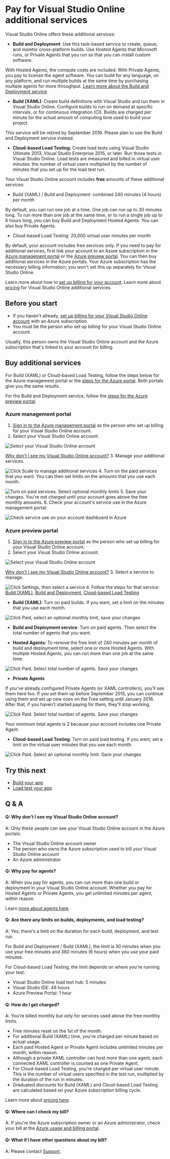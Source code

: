 <properties
	pageTitle="Pay for Visual Studio Online additional services"
  description="Pay for Visual Studio Online additional services"
  services="visual-studio-online"
  documentationCenter = ""
  authors="terryaustin"
  manager="terryaustin"
  editor="terryaustin" /> 

# Pay for Visual Studio Online additional services


Visual Studio Online offers these additional services:


- **Build and Deployment**: Use this task-based service to create, queue, 
and monitor cross-platform builds. Use Hosted Agents that Microsoft runs, 
or Private Agents that you run so that you can install custom software.



With Hosted Agents, the compute costs are included. With Private Agents, 
you pay to license the agent software. You can build for any language, 
on any platform, and run multiple builds at the same time by purchasing
multiple agents for more throughput. 
[Learn more about the Build and Deployment service](https://www.visualstudio.com/products/build-pricing-vs)
- **Build (XAML)**: Create build definitions with Visual Studio
and run them in Visual Studio Online. Configure builds to run on demand 
at specific intervals, or for continuous integration (CI). Builds are
charged per minute for the actual amount of computing time used to
build your project.



This service will be retired by September 2016. Please plan
to use the Build and Deployment service instead.
- **Cloud-based Load Testing**: Create load tests using Visual Studio Ultimate 2013, 
Visual Studio Enterprise 2015, or later. Run those tests in Visual Studio Online. 
Load tests are measured and billed in virtual user minutes: the number of virtual users 
multiplied by the number of minutes that you set up for the load test run.


Your Visual Studio Online account includes **free** amounts of these additional services:


- Build (XAML) / Build and Deployment: combined 240 minutes (4 hours) per month



By default, you can run one job at a time. One job can run up to 30 minutes long. 
To run more than one job at the same time, or to run a single job up to 6 hours long, 
you can buy Build and Deployment Hosted Agents. You can also buy Private Agents.
- Cloud-based Load Testing: 20,000 virtual user minutes per month


By default, your account includes free services only. 
If you need to pay for additional services, first link your account 
to an Azure subscription in the
[Azure management portal](https://manage.windowsazure.com/) 
or the [Azure preview portal](https://portal.azure.com). 
You can then buy additional services in the Azure portals. 
Your Azure subscription has the necessary billing information; 
you won't set this up separately for Visual Studio Online.



Learn more about how to
[set up billing for your account](set-up-billing-for-your-account-vs.md). Learn more about 
[pricing](https://www.visualstudio.com/pricing/visual-studio-online-pricing-vs)
for Visual Studio Online additional services.


## Before you start

- If you haven't already, 
[set up billing for your Visual Studio Online account](set-up-billing-for-your-account-vs.md) 
with an Azure subscription.
- You must be the person who set up billing for your Visual Studio Online account.



Usually, this person owns the Visual Studio Online account and the Azure subscription
that's linked to your account for billing.

## Buy additional services


For Build (XAML) or Cloud-based Load Testing, 
follow the steps below for the Azure management portal 
or the [steps for the Azure portal](get-more-build-or-load-testing-vs.md#AzurePortal).
Both portals give you the same results.



For the Build and Deployment service, 
follow the [steps for the Azure preview portal](get-more-build-or-load-testing-vs.md#AzurePortal).


### Azure management portal

1. [Sign in to the Azure management portal](https://manage.windowsazure.com/) 
as the person who set up billing for your Visual Studio Online account.
2. Select your Visual Studio Online account.



![Select your Visual Studio Online account](./media/get-more-build-or-load-testing-vs/AzureChooseLinkedAccount.png)



[Why don't I see my Visual Studio Online account?](get-more-build-or-load-testing-vs.md#WhyNoVSOAccount)
3. Manage your additional services.



![Click Scale to manage additional services](./media/get-more-build-or-load-testing-vs/AzureScaleLicensesResources.png)
4. Turn on the paid services that you want. 
You can then set limits on the amounts that you use each month.



![Turn on paid services. Select optional monthly limits](./media/get-more-build-or-load-testing-vs/AzureManageResources.png)
5. Save your changes. You're not charged until your account 
goes above the free monthly amounts.
6. Check your account's service use in the Azure management portal:



![Check service use on your account dashboard in Azure](./media/get-more-build-or-load-testing-vs/AzureDashboard.png)





### Azure preview portal

1. [Sign in to the Azure preview portal](https://portal.azure.com/) 
as the person who set up billing for your Visual Studio Online account.
2. Select your Visual Studio Online account.



![Select your Visual Studio Online account](./media/get-more-build-or-load-testing-vs/AP_VSO_SelectLinkedAccount.png)



[Why don't I see my Visual Studio Online account?](get-more-build-or-load-testing-vs.md#WhyNoVSOAccount)
3. Select a service to manage.



![Click Settings, then select a service](./media/get-more-build-or-load-testing-vs/AP_VSO_ManageServices.png)
4. Follow the steps for that service: [Build (XAML)](get-more-build-or-load-testing-vs.md#buildXaml), [Build and Deployment](get-more-build-or-load-testing-vs.md#buildDeploy), [Cloud-based Load Testing](get-more-build-or-load-testing-vs.md#cloudLT)






 - **Build (XAML)**: Turn on paid builds. If you want, set a limit on the minutes that you use each month.



![Click Paid, select an optional monthly limit, save your changes](./media/get-more-build-or-load-testing-vs/AP_VSO_PaidXAMLBuilds.png)





 - **Build and Deployment service**: Turn on paid agents. Then select the total number of agents that you want.


  - **Hosted Agents**: To remove the free limit of 240 minutes per month of build and deployment time, 
select one or more Hosted Agents. With multiple Hosted Agents, you can run more than one job at the same time.



![Click Paid. Select total number of agents. Save your changes](./media/get-more-build-or-load-testing-vs/AP_VSO_PaidHostedAgents.png)
  - **Private Agents**



If you've already configured Private Agents (or XAML controllers), 
you'll see them here too. If you set them up before September 2015,
you can continue using them and set up new ones on the Free setting until January 2016.
After that, if you haven't started paying for them, they'll stop working.



![Click Paid. Select total number of agents. Save your changes](./media/get-more-build-or-load-testing-vs/AP_VSO_PaidPrivateAgents.png)



Your minimum total agents is 2 because your account includes one Private Agent.





 - **Cloud-based Load Testing**: Turn on paid load testing. If you want, set a limit on the virtual 
user minutes that you use each month.



![Click Paid. Select an optional monthly limit. Save your changes](./media/get-more-build-or-load-testing-vs/AP_VSO_PaidCloudLoadTesting.png)

## Try this next

- [Build your app](../build/build-your-app-vs.md)
- [Load test your app](../test/load-test-your-app-vs.md)

## Q &amp; A

#### Q:  Why don't I see my Visual Studio Online account?


A:  Only these people can see your Visual Studio Online account in the Azure portals:


- The Visual Studio Online account owner
- The person who owns the Azure subscription used to bill your Visual Studio Online account
- An Azure administrator

#### Q:    Why pay for agents?


A:    When you pay for agents, you can run more than one build or deployment 
in your Visual Studio Online account. Whether you pay for Hosted Agents or Private Agents, 
you get unlimited minutes per agent, within reason.



Learn [more about agents here](https://www.visualstudio.com/products/build-pricing-vs).


#### Q: Are there any limits on builds, deployments, and load testing?


A: Yes, there's a limit on the duration for each build, deployment, and test run.



For Build and Deployment / Build (XAML), the limit is 30 minutes when you use your 
free minutes and 360 minutes (6 hours) when you use your paid minutes.



For Cloud-based Load Testing, the limit depends on where you're running your test:


- Visual Studio Online load test hub: 5 minutes
- Visual Studio IDE: 48 hours
- Azure Preview Portal: 1 hour

#### Q:    How do I get charged?


A:    You're billed monthly but only for services used above the free monthly limits.


- Free minutes reset on the 1st of the month.
- For additional Build (XAML) time, you're charged per minute based on actual usage.
- Each paid Hosted Agent or Private Agent includes unlimited minutes per month, within reason.
- Although a private XAML controller can host more than one agent,
each connected XAML controller is counted as one Private Agent.
- For Cloud-based Load Testing, you're charged per virtual user minute. 
This is the number of virtual users specified in the test run, 
multiplied by the duration of the run in minutes.
- Graduated discounts for Build (XAML) and Cloud-based Load Testing 
are calculated based on your Azure subscription billing cycle.


Learn more about [pricing here](https://www.visualstudio.com/pricing/visual-studio-online-pricing-vs).


#### Q:    Where can I check my bill?


A:    If you're the Azure subscription owner or an Azure administrator, 
check your bill at the [Azure usage and billing portal](https://account.windowsazure.com/Subscriptions).


#### Q:    What if I have other questions about my bill?


A:    Please contact [Support](https://azure.microsoft.com/en-us/support/options/).
